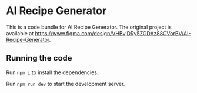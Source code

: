 
  # AI Recipe Generator

  This is a code bundle for AI Recipe Generator. The original project is available at https://www.figma.com/design/VHBvjDRy5ZGDAz88CVorBV/AI-Recipe-Generator.

  ## Running the code

  Run `npm i` to install the dependencies.

  Run `npm run dev` to start the development server.
  